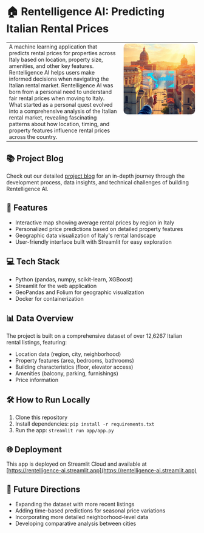 # 🏠 Rentelligence AI: Predicting Italian Rental Prices

<table>
  <tr>
    <td style="vertical-align: top; width: 60%;">
      A machine learning application that predicts rental prices for properties across Italy based on location, property size, amenities, and other key features. Rentelligence AI helps users make informed decisions when navigating the Italian rental market. Rentelligence AI was born from a personal need to understand fair rental prices when moving to Italy. What started as a personal quest evolved into a comprehensive analysis of the Italian rental market, revealing fascinating patterns about how location, timing, and property features influence rental prices across the country.
    </td>
    <td style="vertical-align: top; width: 40%; text-align: center;">
      <img src="./images/header.jpg" alt="Italian Rental Market" width="400px" style="border-radius: 10px; max-width: 100%;">
    </td>
  </tr>
</table>

## 📚 Project Blog

Check out our detailed [project blog](./blog.md) for an in-depth journey through the development process, data insights, and technical challenges of building Rentelligence AI.

## 🚀 Features

- Interactive map showing average rental prices by region in Italy
- Personalized price predictions based on detailed property features
- Geographic data visualization of Italy's rental landscape
- User-friendly interface built with Streamlit for easy exploration

## 💻 Tech Stack

- Python (pandas, numpy, scikit-learn, XGBoost)
- Streamlit for the web application
- GeoPandas and Folium for geographic visualization
- Docker for containerization

## 📊 Data Overview

The project is built on a comprehensive dataset of over 12,6267 Italian rental listings, featuring:
- Location data (region, city, neighborhood)
- Property features (area, bedrooms, bathrooms)
- Building characteristics (floor, elevator access)
- Amenities (balcony, parking, furnishings)
- Price information

## 🛠️ How to Run Locally

1. Clone this repository
2. Install dependencies: `pip install -r requirements.txt`
3. Run the app: `streamlit run app/app.py`

## 🌐 Deployment

This app is deployed on Streamlit Cloud and available at [https://rentelligence-ai.streamlit.app](https://rentelligence-ai.streamlit.app)

## 🔮 Future Directions

- Expanding the dataset with more recent listings
- Adding time-based predictions for seasonal price variations
- Incorporating more detailed neighborhood-level data
- Developing comparative analysis between cities


